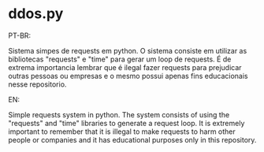 # ddos.py
PT-BR: 

Sistema simpes de requests em python.
O sistema consiste em utilizar as bibliotecas "requests" e "time" para gerar um loop de requests.
É de extrema importancia lembrar que é ilegal fazer requests para prejudicar outras pessoas ou empresas e o mesmo possui apenas fins educacionais nesse repositorio.


EN: 

Simple requests system in python.
The system consists of using the "requests" and "time" libraries to generate a request loop.
It is extremely important to remember that it is illegal to make requests to harm other people or companies and it has educational purposes only in this repository.
